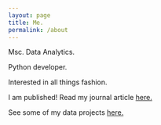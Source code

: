 ```yaml
---
layout: page
title: Me.
permalink: /about
---
```


Msc. Data Analytics. 

Python developer. 

Interested in all things fashion. 


I am published! Read my journal article 
[here.](https://www.sciencedirect.com/science/article/pii/S1574013717302861)

See some of my data projects 
[here.](https://www.kaggle.com/ucandotherobot/kernels) 
